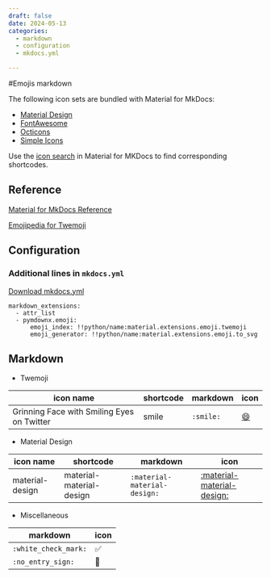 ```yaml
---
draft: false
date: 2024-05-13
categories:
  - markdown
  - configuration
  - mkdocs.yml

---
```


#Emojis markdown

The following icon sets are bundled with Material for MkDocs:

* [Material Design](https://materialdesignicons.com/)
* [FontAwesome](https://fontawesome.com/search?m=free)
* [Octicons](https://octicons.github.com/)
* [Simple Icons](https://simpleicons.org/)

Use the [icon search](https://squidfunk.github.io/mkdocs-material/reference/icons-emojis/#search) in Material for MKDocs to find corresponding shortcodes.

<!-- more -->

## Reference

[Material for MkDocs Reference](https://squidfunk.github.io/mkdocs-material/reference/icons-emojis/)

[Emojipedia for Twemoji](https://emojipedia.org/twitter/)


## Configuration

### Additional lines in `mkdocs.yml`

[Download mkdocs.yml](https://github.com/luomein/static_website_build_log/blob/12317329e409eeb18d53fdb20020900802683e2e/mkdocs.yml)

```
markdown_extensions:
  - attr_list
  - pymdownx.emoji:
      emoji_index: !!python/name:material.extensions.emoji.twemoji
      emoji_generator: !!python/name:material.extensions.emoji.to_svg
```

## Markdown

* Twemoji

| icon name | shortcode | markdown | icon | 
| -------- | --------- | --------- | ---- |
| Grinning Face with Smiling Eyes on Twitter | smile |  `:smile:`  | [:smile:](https://emojipedia.org/twitter/twemoji-15.0.1/grinning-face-with-smiling-eyes) |

* Material Design

| icon name | shortcode | markdown | icon | 
| -------- | --------- | --------- | ---- |
| material-design | material-material-design |  `:material-material-design:`  | [:material-material-design:](https://pictogrammers.com/library/mdi/icon/material-design/) |

* Miscellaneous

| markdown | icon |
| -- | -- |
| `:white_check_mark:` | :white_check_mark: |
| `:no_entry_sign:` | :no_entry_sign: |
